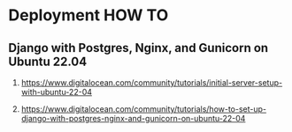 # Deployment HOW TO

## Django with Postgres, Nginx, and Gunicorn on Ubuntu 22.04
1. https://www.digitalocean.com/community/tutorials/initial-server-setup-with-ubuntu-22-04

2. https://www.digitalocean.com/community/tutorials/how-to-set-up-django-with-postgres-nginx-and-gunicorn-on-ubuntu-22-04
